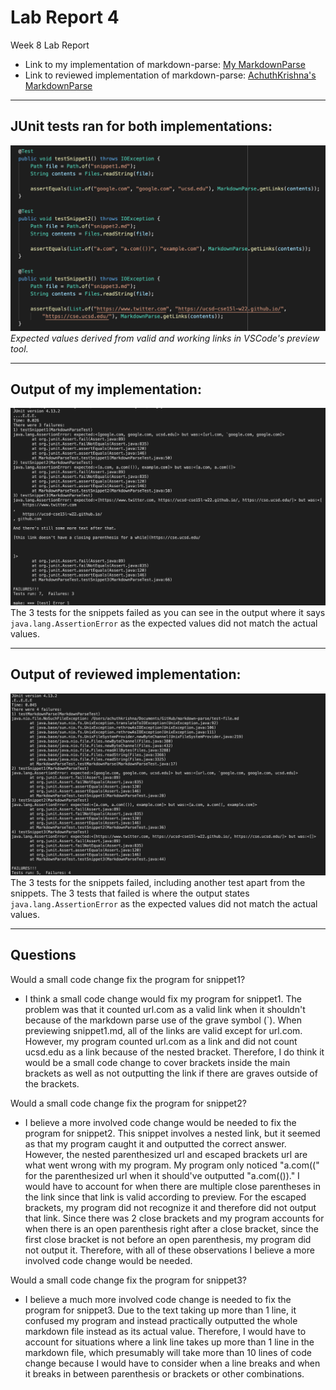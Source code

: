 # **Lab Report 4**
Week 8 Lab Report

* Link to my implementation of markdown-parse: [My MarkdownParse](https://github.com/iireneliao/markdown-parse)
* Link to reviewed implementation of markdown-parse: [AchuthKrishna's MarkdownParse](https://github.com/AchuthKrishna/markdown-parse)

---

## **JUnit tests ran for both implementations:**
![Image](jtests.png)
*Expected values derived from valid and working links in VSCode's preview tool.*

---

## **Output of my implementation:**
![Image](myimp.png)
The 3 tests for the snippets failed as you can see in the output where it says `java.lang.AssertionError` as the expected values did not match the actual values.

---

## **Output of reviewed implementation:**
![Image](revimp.png)
The 3 tests for the snippets failed, including another test apart from the snippets. The 3 tests that failed is where the output states `java.lang.AssertionError` as the expected values did not match the actual values.

---
## **Questions**

Would a small code change fix the program for snippet1?
* I think a small code change would fix my program for snippet1. The problem was that it counted url.com as a valid link when it shouldn't because of the markdown parse use of the grave symbol (`). When previewing snippet1.md, all of the links are valid except for url.com. However, my program counted url.com as a link and did not count ucsd.edu as a link because of the nested bracket. Therefore, I do think it would be a small code change to cover brackets inside the main brackets as well as not outputting the link if there are graves outside of the brackets.

Would a small code change fix the program for snippet2?
* I believe a more involved code change would be needed to fix the program for snippet2. This snippet involves a nested link, but it seemed as that my program caught it and outputted the correct answer. However, the nested parenthesized url and escaped brackets url are what went wrong with my program. My program only noticed "a.com((" for the parenthesized url when it should've outputted "a.com(())." I would have to account for when there are multiple close parentheses in the link since that link is valid according to preview. For the escaped brackets, my program did not recognize it and therefore did not output that link. Since there was 2 close brackets and my program accounts for when there is an open parenthesis right after a close bracket, since the first close bracket is not before an open parenthesis, my program did not output it. Therefore, with all of these observations I believe a more involved code change would be needed.

Would a small code change fix the program for snippet3?
* I believe a much more involved code change is needed to fix the program for snippet3. Due to the text taking up more than 1 line, it confused my program and instead practically outputted the whole markdown file instead as its actual value. Therefore, I would have to account for situations where a link line takes up more than 1 line in the markdown file, which presumably will take more than 10 lines of code change because I would have to consider when a line breaks and when it breaks in between parenthesis or brackets or other combinations.